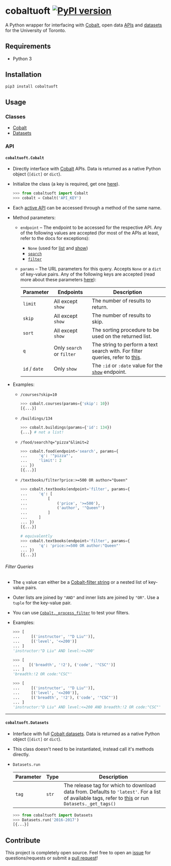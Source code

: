 # cobaltuoft [![PyPI version](https://badge.fury.io/py/cobaltuoft.svg)](https://badge.fury.io/py/cobaltuoft)

A Python wrapper for interfacing with [Cobalt](http://github.com/cobalt-uoft), open data [APIs](http://cobalt.qas.im) and [datasets](http://github.com/cobalt-uoft/datasets) for the University of Toronto.

## Requirements

* Python 3

## Installation

```sh
pip3 install cobaltuoft
```

## Usage

### Classes

* [Cobalt](#cobaltuoftcobalt)
* [Datasets](#cobaltuoftdatasets)

### API

#### `cobaltuoft.Cobalt`

  * Directly interface with [Cobalt](http://cobalt.qas.im) APIs. Data is returned as a native Python object (`[dict]` or `dict`).

  * Initialize the class (a key is required, get one [here](https://cobalt.qas.im/signup)).

    ```py
    >>> from cobaltuoft import Cobalt
    >>> cobalt = Cobalt('API_KEY')
    ```

  * Each [active API](https://cobalt.qas.im/#apis) can be accessed through a method of the same name.

  * Method parameters:

    * `endpoint` –  The endpoint to be accessed for the respective API. Any of the following values are accepted (for most of the APIs at least, refer to the docs for exceptions):

      * `None` (used for [list](https://cobalt.qas.im/documentation/courses/list) and [show](https://cobalt.qas.im/documentation/courses/show))
      * [`search`](https://cobalt.qas.im/documentation/courses/search)
      * [`filter`](https://cobalt.qas.im/documentation/courses/filter)

    * `params` – The URL parameters for this query. Accepts `None` or a `dict` of key-value pairs. Any of the following keys are accepted (read more about these parameters [here](https://cobalt.qas.im/documentation/courses/search)):

      | Parameter     | Endpoints                  | Description                                                                                             |
      |---------------|----------------------------|---------------------------------------------------------------------------------------------------------|
      | `limit`       | All except `show`          | The number of results to return.                                                                        |
      | `skip`        | All except `show`          | The number of results to skip.                                                                          |
      | `sort`        | All except `show`          | The sorting procedure to be used on the returned list.                                                  |
      | `q`           | Only `search` or `filter`  | The string to perform a text search with. For filter queries, refer to [this](#filter-queries).         |
      | `id` / `date` | Only `show`                | The `:id` or `:date` value for the [`show`](https://cobalt.qas.im/documentation/courses/show) endpoint. |

  * Examples:
    * `/courses?skip=10`

      ```python
      >>> cobalt.courses(params={'skip': 10})
      [{...}]
      ```

    * `/buildings/134`

      ```python
      >>> cobalt.buildings(params={'id': 134})
      {...} # not a list!
      ```

    * `/food/search?q="pizza"&limit=2`

      ```python
      >>> cobalt.food(endpoint='search', params={
      ...     'q': '"pizza"',
      ...     'limit': 2
      ... })
      [{...}]
      ```

    * `/textbooks/filter?price:>=500 OR author="Queen"`

      ```python
      >>> cobalt.textbooks(endpoint='filter', params={
      ...     'q': [
      ...         [
      ...             ('price', '>=500'),
      ...             ('author', '"Queen"')
      ...         ]
      ...     ]
      ... })
      [{...}]

      # equivalently
      >>> cobalt.textbooks(endpoint='filter', params={
      ...     'q': 'price:>=500 OR author:"Queen"'
      ... })
      [{...}]
      ```

###### Filter Queries

* The `q` value can either be a [Cobalt-filter string](https://cobalt.qas.im/documentation/courses/filter) or a nested list of key-value pairs.
* Outer lists are joined by `"AND"` and inner lists are joined by `"OR"`. Use a `tuple` for the key-value pair.
* You can use [`Cobalt._process_filter`](https://github.com/kshvmdn/cobalt-uoft-python/blob/master/cobaltuoft/endpoints/__init__.py#L17) to test your filters.
* Examples:

  ```python
  >>> [
  ...     [('instructor', '"D Liu"')],
  ...     [('level', '<=200')]
  ... ]
  'instructor:"D Liu" AND level:<=200'
  ```

  ```python
  >>> [
  ...    [('breadth', '!2'), ('code', '"CSC"')]
  ... ]
  'breadth:!2 OR code:"CSC"'
  ```

  ```python
  >>> [
  ...     [('instructor', '"D Liu"')],
  ...     [('level', '<=200')],
  ...     [('breadth', '!2'), ('code', '"CSC"')]
  ... ]
  'instructor:"D Liu" AND level:<=200 AND breadth:!2 OR code:"CSC"'
  ```

--------------------------------------------------------------------------------

#### `cobaltuoft.Datasets`
  * Interface with full [Cobalt datasets](https://github.com/cobalt-uoft/datasets). Data is returned as a native Python object (`[dict]` or `dict`).
  * This class doesn't need to be instantiated, instead call it's methods directly.
  * `Datasets.run`

    | Parameter  | Type   | Description                                                                                                                                                                                                  |
    |------------|--------|--------------------------------------------------------------------------------------------------------------------------------------------------------------------------------------------------------------|
    | `tag`      |`str`   | The release tag for which to download data from. Defaults to `'latest'`. For a list of available tags, refer to [this](https://api.github.com/repos/cobalt-uoft/datasets/tags) or run `Datasets._get_tags()` |

    ```python
    >>> from cobaltuoft import Datasets
    >>> Datasets.run('2016-2017')
    [{...}]
    ```

## Contribute

This project is completely open source. Feel free to open an [issue](https://github.com/kshvmdn/cobalt-uoft-python/issues) for questions/requests or submit a [pull request](https://github.com/kshvmdn/cobalt-uoft-python/pulls)!
